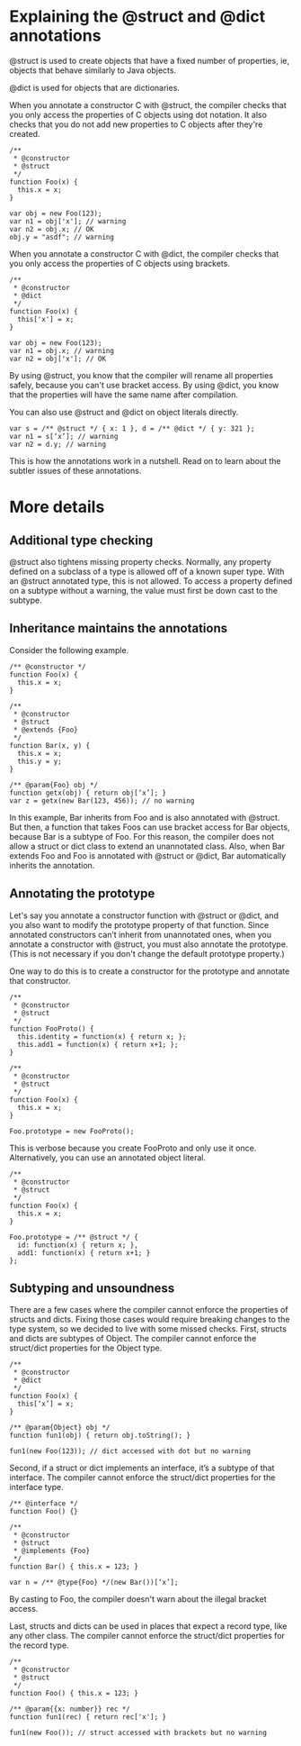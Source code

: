 # **Explaining the @struct and @dict annotations** #

@struct is used to create objects that have a fixed number of properties, ie, objects that behave similarly to Java objects.

@dict is used for objects that are dictionaries.

When you annotate a constructor C with @struct, the compiler checks that you only access the properties of C objects using dot notation. It also checks that you do not add new properties to C objects after they're created.

```
/** 
 * @constructor
 * @struct
 */
function Foo(x) {
  this.x = x;
}

var obj = new Foo(123);
var n1 = obj['x']; // warning
var n2 = obj.x; // OK
obj.y = "asdf"; // warning
```

When you annotate a constructor C with @dict, the compiler checks that you only access the properties of C objects using brackets.

```
/** 
 * @constructor
 * @dict
 */
function Foo(x) {
  this['x'] = x;
}

var obj = new Foo(123);
var n1 = obj.x; // warning
var n2 = obj['x']; // OK
```

By using @struct, you know that the compiler will rename all properties safely, because you can't use bracket access. By using @dict, you know that the properties will have the same name after compilation.

You can also use @struct and @dict on object literals directly.

```
var s = /** @struct */ { x: 1 }, d = /** @dict */ { y: 321 };
var n1 = s[‘x’]; // warning
var n2 = d.y; // warning
```

This is how the annotations work in a nutshell. Read on to learn about the subtler issues of these annotations.

# **More details** #

## **Additional type checking** ##

@struct also tightens missing property checks.  Normally, any property defined on a subclass of a type is allowed off of a known super type.  With an @struct annotated type, this is not allowed.  To access a property defined on a subtype without a warning, the value must first be down cast to the subtype.


## **Inheritance maintains the annotations** ##

Consider the following example.

```
/** @constructor */
function Foo(x) {
  this.x = x;
}

/** 
 * @constructor
 * @struct
 * @extends {Foo}
 */
function Bar(x, y) {
  this.x = x;
  this.y = y;
}

/** @param{Foo} obj */
function getx(obj) { return obj[‘x’]; }
var z = getx(new Bar(123, 456)); // no warning
```

In this example, Bar inherits from Foo and is also annotated with @struct. But then, a function that takes Foos can use bracket access for Bar objects, because Bar is a subtype of Foo. For this reason, the compiler does not allow a struct or dict class to extend an unannotated class. Also, when Bar extends Foo and Foo is annotated with @struct or @dict, Bar automatically inherits the annotation.

## **Annotating the prototype** ##

Let's say you annotate a constructor function with @struct or @dict, and you also want to modify the prototype property of that function. Since annotated constructors can’t inherit from unannotated ones, when you annotate a constructor with @struct, you must also annotate the prototype. (This is not necessary if you don't change the default prototype property.)

One way to do this is to create a constructor for the prototype and annotate that constructor.

```
/** 
 * @constructor
 * @struct
 */
function FooProto() {
  this.identity = function(x) { return x; };
  this.add1 = function(x) { return x+1; };
}

/** 
 * @constructor
 * @struct
 */
function Foo(x) {
  this.x = x;
}

Foo.prototype = new FooProto();
```

This is verbose because you create FooProto and only use it once. Alternatively, you can use an annotated object literal.

```
/** 
 * @constructor
 * @struct
 */
function Foo(x) {
  this.x = x;
}

Foo.prototype = /** @struct */ {
  id: function(x) { return x; },
  add1: function(x) { return x+1; }
};
```

## **Subtyping and unsoundness** ##

There are a few cases where the compiler cannot enforce the properties of structs and dicts. Fixing those cases would require breaking changes to the type system, so we decided to live with some missed checks.
First, structs and dicts are subtypes of Object. The compiler cannot enforce the struct/dict properties for the Object type.

```
/** 
 * @constructor
 * @dict
 */
function Foo(x) {
  this[‘x’] = x;
}

/** @param{Object} obj */
function fun1(obj) { return obj.toString(); }

fun1(new Foo(123)); // dict accessed with dot but no warning
```

Second, if a struct or dict implements an interface, it’s a subtype of that interface. The compiler cannot enforce the struct/dict properties for the interface type.

```
/** @interface */
function Foo() {}

/**
 * @constructor
 * @struct
 * @implements {Foo}
 */
function Bar() { this.x = 123; }

var n = /** @type{Foo} */(new Bar())[‘x’];
```

By casting to Foo, the compiler doesn't warn about the illegal bracket access.

Last, structs and dicts can be used in places that expect a record type, like any other class. The compiler cannot enforce the struct/dict properties for the record type.

```
/** 
 * @constructor
 * @struct
 */
function Foo() { this.x = 123; }

/** @param{{x: number}} rec */
function fun1(rec) { return rec['x']; }

fun1(new Foo()); // struct accessed with brackets but no warning
```